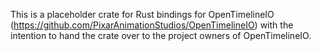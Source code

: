 This is a placeholder crate for Rust bindings for OpenTimelineIO (https://github.com/PixarAnimationStudios/OpenTimelineIO) with the intention to hand the crate over to the project owners of OpenTimelineIO.
